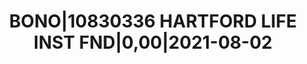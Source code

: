 ---
layout: asset
title: BONO|10830336 HARTFORD LIFE INST FND|0,00|2021-08-02
isin: XS0262402711
---